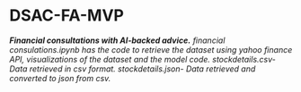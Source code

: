 # DSAC-FA-MVP
***Financial consultations with AI-backed advice.***
*financial consulations.ipynb has the code to retrieve the dataset using yahoo finance API, visualizations of the dataset and the model code.*
*stockdetails.csv- Data retrieved in csv format.*
*stockdetails.json- Data retrieved and converted to json from csv.*

